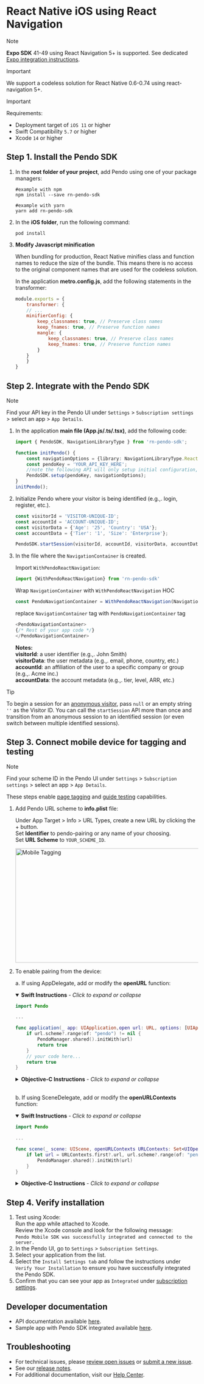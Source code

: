 # React Native iOS using React Navigation

>[!NOTE]
>**Expo SDK** 41-49 using React Navigation 5+ is supported. See dedicated [Expo integration instructions](/ios/pnddocs/expo_rn-ios.md).

>[!IMPORTANT]
>We support a codeless solution for React Native 0.6-0.74 using react-navigation 5+.

>[!IMPORTANT]
>Requirements:
>- Deployment target of `iOS 11` or higher 
>- Swift Compatibility `5.7` or higher
>- Xcode `14` or higher

## Step 1. Install the Pendo SDK

1. In the **root folder of your project**, add Pendo using one of your package managers: 

    ```shell
    #example with npm
    npm install --save rn-pendo-sdk

    #example with yarn
    yarn add rn-pendo-sdk
    ```

2. In the **iOS folder**, run the following command:

    ```shell script 
    pod install
    ```

3. **Modify Javascript minification**

    When bundling for production, React Native minifies class and function names to reduce the size of the bundle.  This means there is no access to the original component names that are used for the codeless solution.

    In the application **metro.config.js**, add the following statements in the transformer:  

    ```javascript
    module.exports = {
        transformer: {
        // ...
        minifierConfig: {
            keep_classnames: true, // Preserve class names
            keep_fnames: true, // Preserve function names
            mangle: {
                keep_classnames: true, // Preserve class names
                keep_fnames: true, // Preserve function names
            }
        }
        }
    }
    ```

## Step 2. Integrate with the Pendo SDK

>[!NOTE]
>Find your API key in the Pendo UI under `Settings` > `Subscription settings` > select an app > `App Details`.
1. In the application **main file (App.js/.ts/.tsx)**, add the following code:  

    ```typescript
    import { PendoSDK, NavigationLibraryType } from 'rn-pendo-sdk';

    function initPendo() {
        const navigationOptions = {library: NavigationLibraryType.ReactNavigation};
        const pendoKey = 'YOUR_API_KEY_HERE';
        //note the following API will only setup initial configuration, to start collect analytics use startSession
        PendoSDK.setup(pendoKey, navigationOptions);
    }   
    initPendo();
    ```
2. Initialize Pendo where your visitor is being identified (e.g.,. login, register, etc.).

    ```typescript
    const visitorId = 'VISITOR-UNIQUE-ID';
    const accountId = 'ACCOUNT-UNIQUE-ID';
    const visitorData = {'Age': '25', 'Country': 'USA'};
    const accountData = {'Tier': '1', 'Size': 'Enterprise'};

    PendoSDK.startSession(visitorId, accountId, visitorData, accountData);
    ```

3. In the file where the `NavigationContainer` is created.

   Import `WithPendoReactNavigation`:

    ```typescript
    import {WithPendoReactNavigation} from 'rn-pendo-sdk'    
    ```

   Wrap `NavigationContainer` with  `WithPendoReactNavigation` HOC

    ```typescript
    const PendoNavigationContainer = WithPendoReactNavigation(NavigationContainer);    
    ```

   replace `NavigationContainer` tag with `PendoNavigationContainer` tag

    ```typescript
    <PendoNavigationContainer>
    {/* Rest of your app code */}
    </PendoNavigationContainer>
    ```

    **Notes:**  
    **visitorId**: a user identifier (e.g.,. John Smith)  
    **visitorData**: the user metadata (e.g.,. email, phone, country, etc.)  
    **accountId**: an affiliation of the user to a specific company or group (e.g.,. Acme inc.)  
    **accountData**: the account metadata (e.g.,. tier, level, ARR, etc.)  

>[!TIP]
>To begin a session for an  <a href="https://support.pendo.io/hc/en-us/articles/360032202751" target="_blank">anonymous visitor</a>, pass ```null``` or an empty string ```''``` as the Visitor ID. You can call the `startSession` API more than once and transition from an anonymous session to an identified session (or even switch between multiple identified sessions). 


## Step 3. Connect mobile device for tagging and testing

>[!NOTE]
>Find your scheme ID in the Pendo UI under `Settings` > `Subscription settings` > select an app > `App Details`.

These steps enable <a href="https://support.pendo.io/hc/en-us/articles/360033609651-Tagging-Mobile-Pages#HowtoTagaPage" target="_blank">page tagging</a>
and <a href="https://support.pendo.io/hc/en-us/articles/360033487792-Creating-a-Mobile-Guide#test-guide-on-device-0-6" target="_blank">guide testing</a> capabilities.

1. Add Pendo URL scheme to **info.plist** file:
  
      Under App Target > Info > URL Types, create a new URL by clicking the + button.  
      Set **Identifier** to pendo-pairing or any name of your choosing.  
      Set **URL Scheme** to `YOUR_SCHEME_ID`.

    <img src="https://user-images.githubusercontent.com/56674958/144723345-15c54098-28db-414c-90da-ef4a5256ae6a.png" width="500" height="300" alt="Mobile Tagging"/> <br>

2. To enable pairing from the device:
    
    a. If using AppDelegate, add or modify the **openURL** function:

    <details open>
    <summary> <b>Swift Instructions</b><i> - Click to expand or collapse</i></summary>

    ```swift
    import Pendo

    ...

    func application(_ app: UIApplication,open url: URL, options: [UIApplication.OpenURLOptionsKey : Any] = [:]) -> Bool {
        if url.scheme?.range(of: "pendo") != nil {
            PendoManager.shared().initWith(url)
            return true
        }
        // your code here...
        return true
    }
    ```
    </details>

    <details>
    <summary> <b>Objective-C Instructions</b><i> - Click to expand or collapse</i></summary>

    ```objective-c
    #import <Pendo/Pendo.h>

    - (BOOL)application:(UIApplication *)app openURL:(NSURL *)url options:(NSDictionary<UIApplicationOpenURLOptionsKey,id> *)options {
            if ([[url scheme] containsString:@"pendo"]) {
                [[PendoManager sharedManager] initWithUrl:url];
                return YES;
            }
            //  your code here ...
            return YES;
    }
    ```
    </details>

    <br>

    b. If using SceneDelegate, add or modify the **openURLContexts** function:

    <details open>
    <summary> <b>Swift Instructions</b><i> - Click to expand or collapse</i></summary>

    ```swift
    import Pendo

    ...

    func scene(_ scene: UIScene, openURLContexts URLContexts: Set<UIOpenURLContext>) {
        if let url = URLContexts.first?.url, url.scheme?.range(of: "pendo") != nil {
            PendoManager.shared().initWith(url)
        }
    }
    ```
    </details>

    <details>
    <summary> <b>Objective-C Instructions</b><i> - Click to expand or collapse</i></summary>

    ```objectivec
    - (void)scene:(UIScene *)scene openURLContexts:(nonnull NSSet<UIOpenURLContext *> *)URLContexts {
        NSURL *url = [[URLContexts allObjects] firstObject].URL;
        if ([[url scheme] containsString:@"pendo"]) {
            [[PendoManager sharedManager] initWithUrl:url];
        }
        //  your code here ...
    }
    ```
    </details>


## Step 4. Verify installation

1. Test using Xcode:  
Run the app while attached to Xcode.  
Review the Xcode console and look for the following message:  
`Pendo Mobile SDK was successfully integrated and connected to the server.`
2. In the Pendo UI, go to `Settings` > `Subscription Settings`.
3. Select your application from the list.
4. Select the `Install Settings tab` and follow the instructions under `Verify Your Installation` to ensure you have successfully integrated the Pendo SDK.
5. Confirm that you can see your app as `Integrated` under <a href="https://app.pendo.io/admin" target="_blank">subscription settings</a>.


## Developer documentation

- API documentation available [here](/api-documentation/rn-apis.md).
- Sample app with Pendo SDK integrated available <a href="https://github.com/pendo-io/RN-demo-app-React-Navigation" target="_blank">here</a>.

## Troubleshooting

- For technical issues, please [review open issues](https://github.com/pendo-io/pendo-mobile-sdk/issues) or [submit a new issue](https://github.com/pendo-io/pendo-mobile-sdk/issues).
- See our [release notes](https://developers.pendo.io/category/mobile-sdk/).
- For additional documentation, visit our [Help Center](https://support.pendo.io/hc/en-us/categories/23324531103771-Mobile-implementation).
